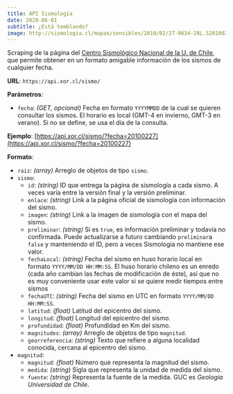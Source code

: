 ```yaml
---
title: API Sismología
date: 2020-06-01
subtitle: ¿Está temblando?
image: http://sismologia.cl/mapas/sensibles/2010/02/27-0634-28L.S201002.jpeg
---
```



Scraping de la página del [Centro Sismológico Nacional de la U. de Chile](http://sismologia.cl), que permite obtener en un formato amigable información de los sismos de cualquier fecha.


**URL**: `https://api.xor.cl/sismo/`

**Parámetros**:

* `fecha`: _(GET, opcional)_ Fecha en formato `YYYYMMDD` de la cual se quieren consultar los sismos. El horario es local (GMT-4 en invierno, GMT-3 en verano). Si no se define, se usa el día de la consulta.

**Ejemplo**: [https://api.xor.cl/sismo/?fecha=20100227](https://api.xor.cl/sismo/?fecha=20100227)

**Formato**:

* `raiz`: _(array)_ Arreglo de objetos de tipo `sismo`.
* `sismo`:
    * `id`: _(string)_ ID que entrega la página de sismología a cada sismo. A veces varía entre la versión final y la versión preliminar.
    * `enlace`: _(string)_ Link a la página oficial de sismología con información del sismo.
    * `imagen`: _(string)_ Link a la imagen de sismología con el mapa del sismo.
    * `preliminar`: _(string)_ Si es `true`, es información preliminar y todavía no confirmada. Puede actualizarse a futuro cambiando `preliminar`a `false` y manteniendo el ID, pero a veces Sismología no mantiene ese valor.
    * `fechaLocal`: _(string)_ Fecha del sismo en huso horario local en formato `YYYY/MM/DD HH:MM:SS`. El huso horario chileno es un enredo (cada año cambian las fechas de modificación de éste), así que no es muy conveniente usar este valor si se quiere medir tiempos entre sismos
    * `fechaUTC`: _(string)_ Fecha del sismo en UTC en formato `YYYY/MM/DD HH:MM:SS`.
    * `latitud`: _(float)_ Latitud del epicentro del sismo.
    * `longitud`: _(float)_ Longitud del epicentro del sismo.
    * `profundidad`: _(float)_ Profundidad en Km del sismo.
    * `magnitudes`: _(array)_ Arreglo de objetos de tipo `magnitud`.
    * `georreferencia`: _(string)_ Texto que refiere a alguna localidad conocida, cercana al epicentro del sismo.
* `magnitud`:
    * `magnitud`: _(float)_ Número que representa la magnitud del sismo.
    * `medida`: _(string)_ Sigla que representa la unidad de medida del sismo.
    * `fuente`: _(string)_ Representa la fuente de la medida. GUC es _Geología Universidad de Chile_.